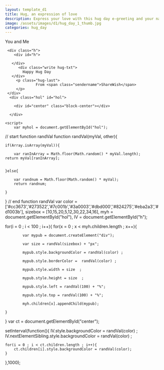 ```yaml
---
layout: template_d1
title: Hug, an expression of love
description: Express your love with this hug day e-greeting and your name
image: /assets/images/d1/hug_day_1_thumb.jpg
categories: hug_day
---
```

<body class="hg-body">
         
<div class="top2 ball">
     <div style="clear: both;"></div>
        <span> You and Me </span>
    </div>
    
   <div class="box-bottom">
     
     <div class="h">
        <div id="h">
           
       </div>
          <div class="write hug-txt">
			Happy Hug Day
       </div>
         <p class="hug-last">
                  From <span class="sendername">ShareWish</span>
         </p>
     </div>
      <div class="hol" id="hol">
       
        <div id="center" class="block-center"></div>
          
      </div>
  </div>
      
    
    <script>
        var myhol = document.getElementById("hol");

// start function randVal
function randVal(myVal, other){
    
    if(Array.isArray(myVal)){
        
        var ranInArray = Math.floor(Math.random() * myVal.length);
    return myVal[ranInArray];
        
        
    }else{
        
        var randnum = Math.floor(Math.random() * myVal);
        return randnum;
        
    }
    
    
}
// end function randVal
var color =['#cc3673','#273522','#7c001b','#3a0003','#dbd000','#824275','#eba2a3','#d1003b'],
    sizebox = [10,15,20,5,12,30,22,34,16],
    myh = document.getElementById("hol"),
    lV = document.getElementById("h");



    


for(i = 0 ; i < 100 ; i++){
    for(x = 0 ; x < myh.children.length ; x++){
        
            var mypub = document.createElement("div");
        
            var size = randVal(sizebox) + "px";
        
            mypub.style.backgroundColor = randVal(color) ; 
        
            mypub.style.borderColor =  randVal(color) ;
        
            mypub.style.width = size  ;
        
            mypub.style.height = size  ;
        
            mypub.style.left = randVal(100) + "%";
        
            mypub.style.top = randVal(100) + "%";
        
            myh.children[x].appendChild(mypub);
        
    } 
}
var ct = document.getElementById("center");

setInterval(function(){
    lV.style.backgroundColor = randVal(color) ;
    lV.nextElementSibling.style.backgroundColor = randVal(color) ;
    
    for(i = 0 ; i < ct.children.length ; i++){
        ct.children[i].style.backgroundColor = randVal(color);
    }
    
},1000);
    </script>
</body>